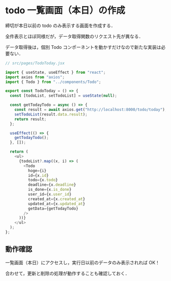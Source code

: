 # todo 一覧画面（本日）の作成

締切が本日以前の todo のみ表示する画面を作成する．

全件表示とほぼ同様だが，データ取得関数のリクエスト先が異なる．

データ取得後は，個別 Todo コンポーネントを動かすだけなので新たな実装は必要ない．

```js
// src/pages/TodoToday.jsx

import { useState, useEffect } from "react";
import axios from "axios";
import { Todo } from "../components/Todo";

export const TodoToday = () => {
  const [todoList, setTodoList] = useState(null);

  const getTodayTodo = async () => {
    const result = await axios.get("http://localhost:8000/todo/today");
    setTodoList(result.data.result);
    return result;
  };

  useEffect(() => {
    getTodayTodo();
  }, []);

  return (
    <ul>
      {todoList?.map((x, i) => (
        <Todo
          hoge={i}
          id={x.id}
          todo={x.todo}
          deadline={x.deadline}
          is_done={x.is_done}
          user_id={x.user_id}
          created_at={x.created_at}
          updated_at={x.updated_at}
          getData={getTodayTodo}
        />
      ))}
    </ul>
  );
};
```

## 動作確認

一覧画面（本日）にアクセスし，実行日以前のデータのみ表示されれば OK！

合わせて，更新と削除の処理が動作することも確認しておく．
